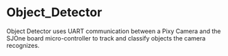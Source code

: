# Object_Detector
Object Detector uses UART communication between a Pixy Camera and the SJOne board micro-controller to track and classify objects the camera recognizes.  
